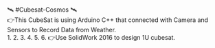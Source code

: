 :artificial_satellite: #Cubesat-Cosmos :artificial_satellite:
<br />
:point_right:This CubeSat is using Arduino C++ that connected with Camera and Sensors to Record Data from Weather.
<br />
1.
2.
3.
4.
5.
6.
:point_right:Use SolidWork 2016 to design 1U cubesat.

